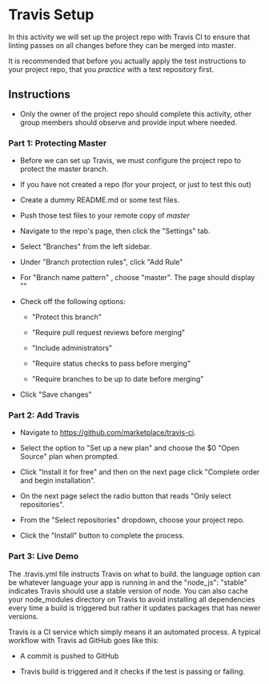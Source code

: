 # Travis Setup

In this activity we will set up the project repo with Travis CI to ensure that linting passes on all changes before they can be merged into master.

It is recommended that before you actually apply the test instructions to your project repo, that you _practice_ with a test repository first.

## Instructions

* Only the owner of the project repo should complete this activity, other group members should observe and provide input where needed.

### Part 1: Protecting Master

* Before we can set up Travis, we must configure the project repo to protect the master branch.

* If you have not created a repo (for your project, or just to test this out)

* Create a dummy README.md or some test files.

* Push those test files to your remote copy of _master_

* Navigate to the repo's page, then click the "Settings" tab.

* Select "Branches" from the left sidebar.

* Under "Branch protection rules", click "Add Rule"

* For "Branch name pattern" , choose "master". The page should display ""

* Check off the following options:

  * "Protect this branch"

  * "Require pull request reviews before merging"

  * "Include administrators"

  * "Require status checks to pass before merging"

  * "Require branches to be up to date before merging"

* Click "Save changes"

### Part 2: Add Travis

* Navigate to <https://github.com/marketplace/travis-ci>.

* Select the option to "Set up a new plan" and choose the $0 "Open Source" plan when prompted.

* Click "Install it for free" and then on the next page click "Complete order and begin installation".

* On the next page select the radio button that reads "Only select repositories".

* From the "Select repositories" dropdown, choose your project repo.

* Click the "Install" button to complete the process.

### Part 3: Live Demo

The .travis.yml file instructs Travis on what to build. the language option can be whatever language your app is running in and the "node_js": "stable" indicates Travis should use a stable version of node. You can also cache your node_modules directory on Travis to avoid installing all dependencies every time a build is triggered but rather it updates packages that has newer versions.


Travis is a CI service which simply means it an automated process. A typical workflow with Travis ad GitHub goes like this:

* A commit is pushed to GitHub

* Travis build is triggered and it checks if the test is passing or failing.
